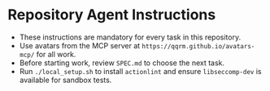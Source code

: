 # Repository Agent Instructions

- These instructions are mandatory for every task in this repository.
- Use avatars from the MCP server at `https://qqrm.github.io/avatars-mcp/` for all work.
- Before starting work, review `SPEC.md` to choose the next task.
- Run `./local_setup.sh` to install `actionlint` and ensure `libseccomp-dev` is available for sandbox tests.

